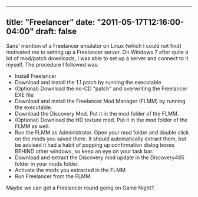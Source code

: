 
---
title: "Freelancer"
date: "2011-05-17T12:16:00-04:00"
draft: false
---

Sans' mention of a Freelancer emulator on Linux (which I could not find) motivated me to setting up a Freelancer server. On Windows 7 after quite a bit of mod/patch downloads, I was able to set up a server and connect to it myself. The procedure I followed was:

* Install Freelancer
* Download and install the 1.1 patch by running the executable
* (Optional) Download the no-CD "patch" and overwriting the Freelancer EXE file
* Download and install the Freelancer Mod Manager (FLMM) by running the executable.
* Download the Discovery Mod. Put it in the mod folder of the FLMM.
* (Optional) Download the HD texture mod. Put it in the mod folder of the FLMM as well.
* Run the FLMM as Administrator. Open your mod folder and double click on the mods you saved there. It should automatically extract them, but be advised it had a habit of popping up confirmation dialog boxes BEHIND other windows, so keep an eye on your task bar.
* Download and extract the Discovery mod update in the Discovery485 folder in your mods folder.
* Activate the mods you extracted in the FLMM
* Run Freelancer from the FLMM.

Maybe we can get a Freelancer round going on Game Night?

